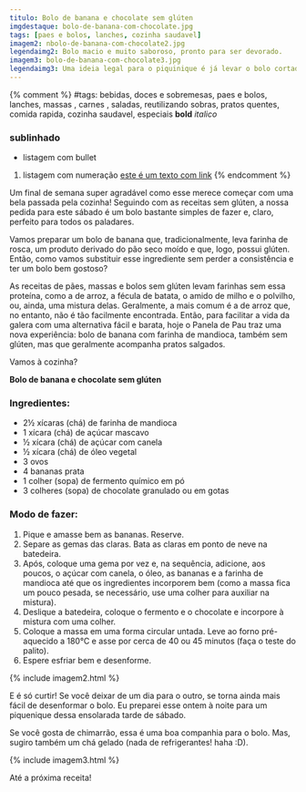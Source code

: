 ```yaml
---
titulo: Bolo de banana e chocolate sem glúten
imgdestaque: bolo-de-banana-com-chocolate.jpg
tags: [paes e bolos, lanches, cozinha saudavel]
imagem2: nbolo-de-banana-com-chocolate2.jpg
legendaimg2: Bolo macio e muito saboroso, pronto para ser devorado. 
imagem3: bolo-de-banana-com-chocolate3.jpg
legendaimg3: Uma ideia legal para o piquinique é já levar o bolo cortadinho para facilitar a comilança!
---
```

{% comment %}
#tags: bebidas, doces e sobremesas, paes e bolos, lanches, massas , carnes , saladas, reutilizando sobras, pratos quentes, comida rapida, cozinha saudavel, especiais
**bold**
*italico*
### sublinhado
* listagem com bullet
1. listagem com numeração
[este é um texto com link](https://www.enderecodolink.com)
{% endcomment %}

Um final de semana super agradável como esse merece começar com uma bela passada pela cozinha! Seguindo com as receitas sem glúten, a nossa pedida para este sábado é um bolo bastante simples de fazer e, claro, perfeito para todos os paladares. 

Vamos preparar um bolo de banana que, tradicionalmente, leva farinha de rosca, um produto derivado do pão seco moído e que, logo, possui glúten. Então, como vamos substituir esse ingrediente sem perder a consistência e ter um bolo bem gostoso?

As receitas de pães, massas e bolos sem glúten levam farinhas sem essa proteína, como a de arroz, a fécula de batata, o amido de milho e o polvilho, ou, ainda, uma mistura delas. Geralmente, a mais comum é a de arroz que, no entanto, não é tão facilmente encontrada. Então, para facilitar a vida da galera com uma alternativa fácil e barata, hoje o Panela de Pau traz uma nova experiência: bolo de banana com farinha de mandioca, também sem glúten, mas que geralmente acompanha pratos salgados.

Vamos à cozinha?

**Bolo de banana e chocolate sem glúten**

### Ingredientes:

* 2½ xícaras (chá) de farinha de mandioca
* 1 xícara (chá) de açúcar mascavo
* ½ xícara (chá) de açúcar com canela 
* ½ xícara (chá) de óleo vegetal
* 3 ovos
* 4 bananas prata
* 1 colher (sopa) de fermento químico em pó
* 3 colheres (sopa) de chocolate granulado ou em gotas

### Modo de fazer:

1. Pique e amasse bem as bananas. Reserve.
2. Separe as gemas das claras. Bata as claras em ponto de neve na batedeira.
3. Após, coloque uma gema por vez e, na sequência, adicione, aos poucos, o açúcar com canela, o óleo, as bananas e a farinha de mandioca até que os ingredientes incorporem bem (como a massa fica um pouco pesada, se necessário, use uma colher para auxiliar na mistura). 
4. Deslique a batedeira, coloque o fermento e o chocolate e incorpore à mistura com uma colher. 
5. Coloque a massa em uma forma circular untada. Leve ao forno pré-aquecido a 180°C e asse por cerca de 40 ou 45 minutos (faça o teste do palito).
6. Espere esfriar bem e desenforme. 

{% include imagem2.html %}

E é só curtir! Se você deixar de um dia para o outro, se torna ainda mais fácil de desenformar o bolo. Eu preparei esse ontem à noite para um piquenique dessa ensolarada tarde de sábado.

Se você gosta de chimarrão, essa é uma boa companhia para o bolo. Mas, sugiro também um chá gelado (nada de refrigerantes! haha :D).

{% include imagem3.html %}

Até a próxima receita!


